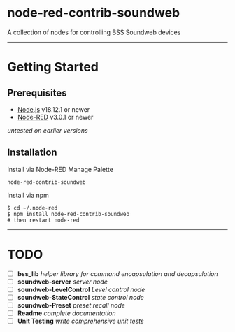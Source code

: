 # node-red-contrib-soundweb
A collection of nodes for controlling BSS Soundweb devices

---

# Getting Started

## Prerequisites

- [Node.js](https://nodejs.org/en/) v18.12.1 or newer
- [Node-RED](https://nodered.org) v3.0.1 or newer

*untested on earlier versions*

## Installation

Install via Node-RED Manage Palette

`node-red-contrib-soundweb`

Install via npm

```
$ cd ~/.node-red
$ npm install node-red-contrib-soundweb
# then restart node-red
```

---

# TODO

- [ ] **bss_lib** *helper library for command encapsulation and decapsulation* 
- [ ] **soundweb-server** *server node*
- [ ] **soundweb-LevelControl** *Level control node* 
- [ ] **soundweb-StateControl** *state control node* 
- [ ] **soundweb-Preset** *preset recall node*
- [ ] **Readme** *complete documentation*
- [ ] **Unit Testing** *write comprehensive unit tests*

